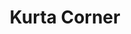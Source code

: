 ---
title: "Kurta Corner"
url: /karachi/kurta-corner-plot-a-209-block3-opp-budget-bazar-k-d-a-market-block-3-gulshan-e-iqbal/
shop: clothes
---